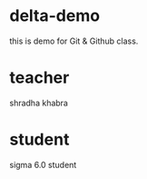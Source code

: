# delta-demo
this is demo for  Git &amp; Github class.
# teacher
shradha khabra

# student 
sigma 6.0 student